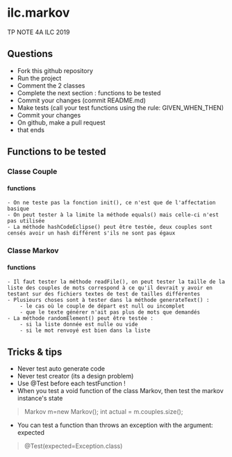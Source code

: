 # ilc.markov
TP NOTE 4A ILC 2019

## Questions
- Fork this github repository
- Run the project
- Comment the 2 classes
- Complete the next section : functions to be tested
- Commit your changes (commit README.md)
- Make tests (call your test functions using the rule: GIVEN_WHEN_THEN) 
- Commit your changes
- On github, make a pull request 
- that ends

## Functions to be tested
### Classe Couple
#### functions
	- On ne teste pas la fonction init(), ce n'est que de l'affectation basique
	- On peut tester à la limite la méthode equals() mais celle-ci n'est pas utilisée
	- La méthode hashCodeEclipse() peut être testée, deux couples sont censés avoir un hash différent s'ils ne sont pas égaux

### Classe Markov
#### functions
	- Il faut tester la méthode readFile(), on peut tester la taille de la liste des couples de mots correspond à ce qu'il devrait y avoir en testant sur des fichiers textes de test de tailles différentes
	- Plusieurs choses sont à tester dans la méthode generateText() :
		- le cas où le couple de départ est null ou incomplet
		- que le texte générer n'ait pas plus de mots que demandés
	- La méthode randomElement() peut être testée :
		- si la liste donnée est nulle ou vide
		- si le mot renvoyé est bien dans la liste

## Tricks & tips

- Never test auto generate code
- Never test creator (its a design problem)
- Use @Test before each testFunction !
- When you test a void function of the class Markov, then test the markov instance's state
> Markov m=new Markov();
> int actual = m.couples.size();
- You can test a function than throws an exception with the argument: expected
> @Test(expected=Exception.class)